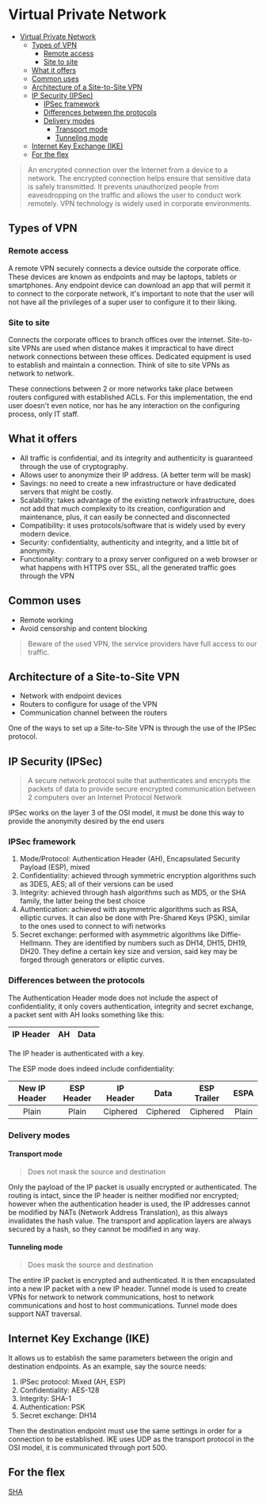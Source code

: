 # Virtual Private Network

- [Virtual Private Network](#virtual-private-network)
  - [Types of VPN](#types-of-vpn)
    - [Remote access](#remote-access)
    - [Site to site](#site-to-site)
  - [What it offers](#what-it-offers)
  - [Common uses](#common-uses)
  - [Architecture of a Site-to-Site VPN](#architecture-of-a-site-to-site-vpn)
  - [IP Security (IPSec)](#ip-security-ipsec)
    - [IPSec framework](#ipsec-framework)
    - [Differences between the protocols](#differences-between-the-protocols)
    - [Delivery modes](#delivery-modes)
      - [Transport mode](#transport-mode)
      - [Tunneling mode](#tunneling-mode)
  - [Internet Key Exchange (IKE)](#internet-key-exchange-ike)
  - [For the flex](#for-the-flex)

> An encrypted connection over the Internet from a device to a network. The encrypted connection helps ensure that sensitive data is safely transmitted. It prevents unauthorized people from eavesdropping on the traffic and allows the user to conduct work remotely.  VPN technology is widely used in corporate environments.

## Types of VPN

### Remote access

A remote VPN securely connects a device outside the corporate office. These devices are known as endpoints and may be laptops, tablets or smartphones. Any endpoint device can download an app that will permit it to connect to the corporate network, it's important to note that the user will not have all the privileges of a super user to configure it to their liking.

### Site to site

Connects the corporate offices to branch offices over the internet. Site-to-site VPNs are used when distance makes it impractical to have direct network connections between these offices. Dedicated equipment is used to establish and maintain a connection. Think of site to site VPNs as network to network.

These connections between 2 or more networks take place between routers configured with established ACLs. For this implementation, the end user doesn't even notice, nor has he any interaction on the configuring process, only IT staff.
  
## What it offers

- All traffic is confidential, and its integrity and authenticity is guaranteed through the use of cryptography.
- Allows user to anonymize their IP address. (A better term will be mask)
- Savings: no need to create a new infrastructure or have dedicated servers that might be costly.
- Scalability: takes advantage of the existing network infrastructure, does not add that much complexity to its creation, configuration and maintenance, plus, it can easily be connected and disconnected
- Compatibility: it uses protocols/software that is widely used by every modern device.
- Security: confidentiality, authenticity and integrity, and a little bit of anonymity.
- Functionality: contrary to a proxy server configured on a web browser or what happens with HTTPS over SSL, all the generated traffic goes through the VPN

## Common uses

- Remote working
- Avoid censorship and content blocking

> Beware of the used VPN, the service providers have full access to our traffic.

## Architecture of a Site-to-Site VPN

- Network with endpoint devices
- Routers to configure for usage of the VPN
- Communication channel between the routers

One of the ways to set up a Site-to-Site VPN is through the use of the IPSec protocol.

## IP Security (IPSec)

> A secure network protocol suite that authenticates and encrypts the packets of data to provide secure encrypted communication between 2 computers over an Internet Protocol Network

IPSec works on the layer 3 of the OSI model, it must be done this way to provide the anonymity desired by the end users

### IPSec framework

1. Mode/Protocol: Authentication Header (AH), Encapsulated Security Payload (ESP), mixed
2. Confidentiality: achieved through symmetric encryption algorithms such as 3DES, AES; all of their versions can be used
3. Integrity: achieved through hash algorithms such as MD5, or the SHA family, the latter being the best choice
4. Authentication: achieved with asymmetric algorithms such as RSA, elliptic curves. It can also be done with Pre-Shared Keys (PSK), similar to the ones used to connect to wifi networks
5. Secret exchange: performed with asymmetric algorithms like Diffie-Hellmann. They are identified by numbers such as DH14, DH15, DH19, DH20. They define a certain key size and version, said key may be forged through generators or elliptic curves.

### Differences between the protocols

The Authentication Header mode does not include the aspect of confidentiality, it only covers authentication, integrity and secret exchange, a packet sent with AH looks something like this:

| IP Header |  AH   | Data  |
| :-------: | :---: | :---: |

The IP header is authenticated with a key.

The ESP mode does indeed include confidentiality:

| New IP Header | ESP Header | IP Header |   Data   | ESP Trailer | ESPA  |
| :-----------: | :--------: | :-------: | :------: | :---------: | :---: |
|     Plain     |   Plain    | Ciphered  | Ciphered |  Ciphered   | Plain |

### Delivery modes

#### Transport mode

> Does not mask the source and destination

Only the payload of the IP packet is usually encrypted or authenticated. The routing is intact, since the IP header is neither modified nor encrypted; however when the authentication header is used, the IP addresses cannot be modified by NATs (Network Address Translation), as this always invalidates the hash value. The transport and application layers are always secured by a hash, so they cannot be modified in any way.

#### Tunneling mode

> Does mask the source and destination

The entire IP packet is encrypted and authenticated. It is then encapsulated into a new IP packet with a new IP header. Tunnel mode is used to create VPNs for network to network communications, host to network communications and host to host communications. Tunnel mode does support NAT traversal.

## Internet Key Exchange (IKE)

It allows us to establish the same parameters between the origin and destination endpoints. As an example, say the source needs:

1. IPSec protocol: Mixed (AH, ESP)
2. Confidentiality: AES-128
3. Integrity: SHA-1
4. Authentication: PSK
5. Secret exchange: DH14

Then the destination endpoint must use the same settings in order for a connection to be established. IKE uses UDP as the transport protocol in the OSI model, it is communicated through port 500.

## For the flex

[SHA](https://www.youtube.com/watch?v=DMtFhACPnTY)
